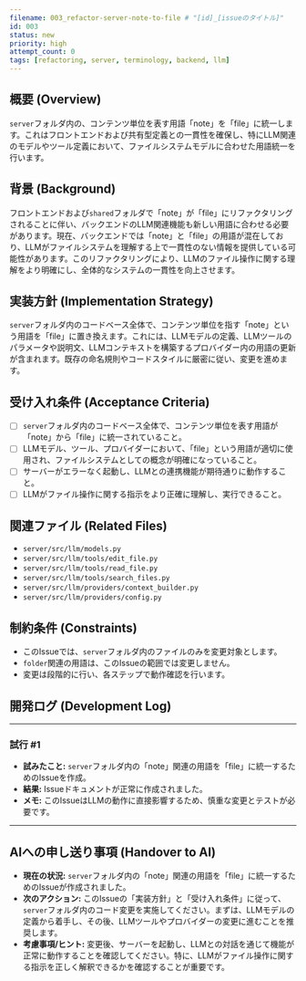 ```yaml
---
filename: 003_refactor-server-note-to-file # "[id]_[issueのタイトル]"
id: 003
status: new
priority: high
attempt_count: 0
tags: [refactoring, server, terminology, backend, llm]
---
```


## 概要 (Overview)

`server`フォルダ内の、コンテンツ単位を表す用語「note」を「file」に統一します。これはフロントエンドおよび共有型定義との一貫性を確保し、特にLLM関連のモデルやツール定義において、ファイルシステムモデルに合わせた用語統一を行います。

## 背景 (Background)

フロントエンドおよび`shared`フォルダで「note」が「file」にリファクタリングされることに伴い、バックエンドのLLM関連機能も新しい用語に合わせる必要があります。現在、バックエンドでは「note」と「file」の用語が混在しており、LLMがファイルシステムを理解する上で一貫性のない情報を提供している可能性があります。このリファクタリングにより、LLMのファイル操作に関する理解をより明確にし、全体的なシステムの一貫性を向上させます。

## 実装方針 (Implementation Strategy)

`server`フォルダ内のコードベース全体で、コンテンツ単位を指す「note」という用語を「file」に置き換えます。これには、LLMモデルの定義、LLMツールのパラメータや説明文、LLMコンテキストを構築するプロバイダー内の用語の更新が含まれます。既存の命名規則やコードスタイルに厳密に従い、変更を進めます。

## 受け入れ条件 (Acceptance Criteria)

- [ ] `server`フォルダ内のコードベース全体で、コンテンツ単位を表す用語が「note」から「file」に統一されていること。
- [ ] LLMモデル、ツール、プロバイダーにおいて、「file」という用語が適切に使用され、ファイルシステムとしての概念が明確になっていること。
- [ ] サーバーがエラーなく起動し、LLMとの連携機能が期待通りに動作すること。
- [ ] LLMがファイル操作に関する指示をより正確に理解し、実行できること。

## 関連ファイル (Related Files)

- `server/src/llm/models.py`
- `server/src/llm/tools/edit_file.py`
- `server/src/llm/tools/read_file.py`
- `server/src/llm/tools/search_files.py`
- `server/src/llm/providers/context_builder.py`
- `server/src/llm/providers/config.py`

## 制約条件 (Constraints)

- このIssueでは、`server`フォルダ内のファイルのみを変更対象とします。
- `folder`関連の用語は、このIssueの範囲では変更しません。
- 変更は段階的に行い、各ステップで動作確認を行います。

## 開発ログ (Development Log)

---
### 試行 #1

- **試みたこと:** `server`フォルダ内の「note」関連の用語を「file」に統一するためのIssueを作成。
- **結果:** Issueドキュメントが正常に作成されました。
- **メモ:** このIssueはLLMの動作に直接影響するため、慎重な変更とテストが必要です。

---

## AIへの申し送り事項 (Handover to AI)

- **現在の状況:** `server`フォルダ内の「note」関連の用語を「file」に統一するためのIssueが作成されました。
- **次のアクション:** このIssueの「実装方針」と「受け入れ条件」に従って、`server`フォルダ内のコード変更を実施してください。まずは、LLMモデルの定義から着手し、その後、LLMツールやプロバイダーの変更に進むことを推奨します。
- **考慮事項/ヒント:** 変更後、サーバーを起動し、LLMとの対話を通じて機能が正常に動作することを確認してください。特に、LLMがファイル操作に関する指示を正しく解釈できるかを確認することが重要です。